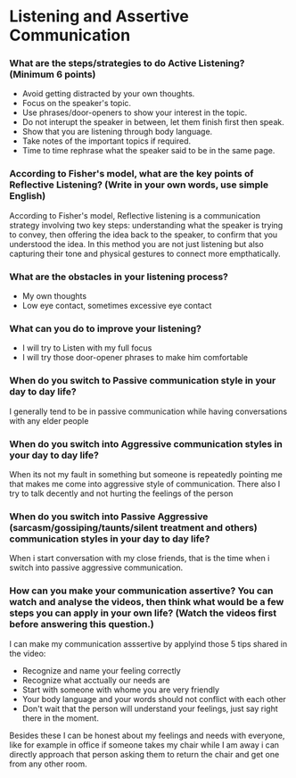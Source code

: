 
# Listening and Assertive Communication

### What are the steps/strategies to do Active Listening? (Minimum 6 points)

* Avoid getting distracted by your own thoughts.
* Focus on the speaker's topic.
* Use phrases/door-openers to show your interest in the topic.
* Do not interupt the speaker in between, let them finish first then speak.
* Show that you are listening through body language.
* Take notes of the important topics if required.
* Time to time rephrase what the speaker said to be in the same page.


### According to Fisher's model, what are the key points of Reflective Listening? (Write in your own words, use simple English)

According to Fisher's model, Reflective listening is a communication strategy involving two key steps: understanding what the speaker is trying to convey, then offering the idea back to the speaker, to confirm that you understood the idea. In this method you are not just listening but also capturing their tone and physical gestures to connect more empthatically.


### What are the obstacles in your listening process?

* My own thoughts
* Low eye contact, sometimes excessive eye contact


### What can you do to improve your listening?

* I will try to Listen with my full focus 
* I will try those door-opener phrases to make him comfortable


### When do you switch to Passive communication style in your day to day life?

I generally tend to be in passive communication while having conversations with any elder people 


### When do you switch into Aggressive communication styles in your day to day life?

When its not my fault in something but someone is repeatedly pointing me that makes me come into aggressive style of communication. There also I try to talk decently and not hurting the feelings of the person  



### When do you switch into Passive Aggressive (sarcasm/gossiping/taunts/silent treatment and others) communication styles in your day to day life?

When i start conversation with my close friends, that is the time when i switch into passive aggressive communication. 



### How can you make your communication assertive? You can watch and analyse the videos, then think what would be a few steps you can apply in your own life? (Watch the videos first before answering this question.)

I can make my communication asssertive by applyind those 5 tips shared in the video:
* Recognize and name your feeling correctly
* Recognize what acctually our needs are
* Start with someone with whome you are very friendly
* Your body language and your words should not conflict with each other
* Don't wait that the person will understand your feelings, just say right there in the moment.

Besides these I can be honest about my feelings and needs with everyone, like for example in office if someone takes my chair while I am away i can directly approach that person asking them to return the chair and get one from any other room.